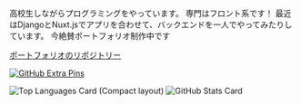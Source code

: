 高校生しながらプログラミングをやっています。
専門はフロント系です！
最近はDjangoとNuxt.jsでアプリを合わせて、バックエンドを一人でやってみたりしています。
今絶賛ポートフォリオ制作中です

[ポートフォリオのリポジトリー](https://github.com/HEKUCHAN/MyPortFolio)

[![GitHub Extra Pins](https://github-readme-stats.vercel.app/api/pin/?username=HEKUCHAN&repo=MyPortfolio&theme=dracula&layout=compact)](https://github.com/HEKUCHAN/MyPortFolio)

![Top Languages Card (Compact layout)](https://github-readme-stats.vercel.app/api/top-langs/?username=HEKUCHAN&layout=compact&theme=dracula)
![GitHub Stats Card](https://github-readme-stats.vercel.app/api?username=HEKUCHAN&show_icons=true&theme=dracula&count_private=true)

